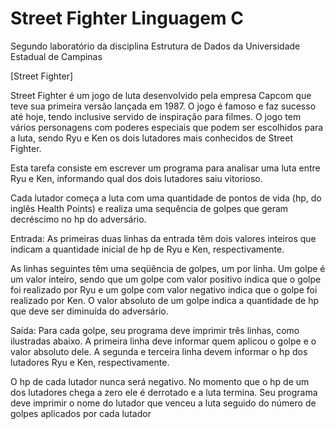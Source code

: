 # Street Fighter Linguagem C
Segundo laboratório da disciplina Estrutura de Dados da Universidade Estadual de Campinas


[Street Fighter]

Street Fighter é um jogo de luta desenvolvido pela empresa Capcom que teve sua primeira versão lançada em 1987. O jogo é famoso e faz sucesso até hoje, tendo inclusive servido de inspiração para filmes. O jogo tem vários personagens com poderes especiais que podem ser escolhidos para a luta, sendo Ryu e Ken os dois lutadores mais conhecidos de Street Fighter.

Esta tarefa consiste em escrever um programa para analisar uma luta entre Ryu e Ken, informando qual dos dois lutadores saiu vitorioso.

Cada lutador começa a luta com uma quantidade de pontos de vida (hp, do inglês Health Points) e realiza uma sequência de golpes que geram decréscimo no hp do adversário.

Entrada:
As primeiras duas linhas da entrada têm dois valores inteiros que indicam a quantidade inicial de hp de Ryu e Ken, respectivamente.

As linhas seguintes têm uma seqüência de golpes, um por linha. Um golpe é um valor inteiro, sendo que um golpe com valor positivo indica que o golpe foi realizado por Ryu e um golpe com valor negativo indica que o golpe foi realizado por Ken. O valor absoluto de um golpe indica a quantidade de hp que deve ser diminuída do adversário.

Saída:
Para cada golpe, seu programa deve imprimir três linhas, como ilustradas abaixo. A primeira linha deve informar quem aplicou o golpe e o valor absoluto dele. A segunda e terceira linha devem informar o hp dos lutadores Ryu e Ken, respectivamente.

O hp de cada lutador nunca será negativo. No momento que o hp de um dos lutadores chega a zero ele é derrotado e a luta termina. Seu programa deve imprimir o nome do lutador que venceu a luta seguido do número de golpes aplicados por cada lutador
